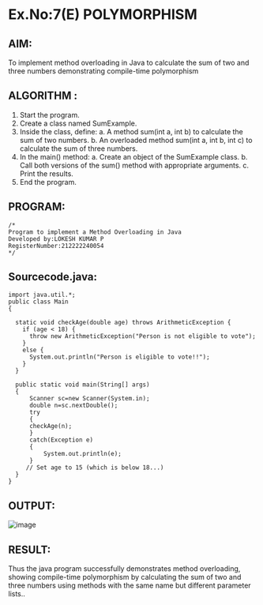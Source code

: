 # Ex.No:7(E)  POLYMORPHISM

## AIM:
To implement method overloading in Java to calculate the sum of two and three numbers demonstrating compile-time polymorphism
## ALGORITHM :
1.	Start the program.
2.	Create a class named SumExample.
3.	Inside the class, define:
     a.	A method sum(int a, int b) to calculate the sum of two numbers.
     b.	An overloaded method sum(int a, int b, int c) to calculate the sum of three numbers.
4.	In the main() method:
      a.	Create an object of the SumExample class.
      b.	Call both versions of the sum() method with appropriate arguments.
      c.	Print the results.
5.	End the program.



## PROGRAM:
 ```
/*
Program to implement a Method Overloading in Java
Developed by:LOKESH KUMAR P 
RegisterNumber:212222240054  
*/
```

## Sourcecode.java:
```
import java.util.*;
public class Main 
{
  
  static void checkAge(double age) throws ArithmeticException {
    if (age < 18) {
      throw new ArithmeticException("Person is not eligible to vote");
    }
    else {
      System.out.println("Person is eligible to vote!!");
    }
  }

  public static void main(String[] args) 
  { 
      Scanner sc=new Scanner(System.in);
      double n=sc.nextDouble();
      try
      {
      checkAge(n);
      }
      catch(Exception e)
      {
          System.out.println(e);
      }
     // Set age to 15 (which is below 18...)
  }
}
```






## OUTPUT:
![image](https://github.com/user-attachments/assets/83378be5-e60e-41a2-a555-a1526bd58d6e)



## RESULT:

Thus the  java program successfully demonstrates method overloading, showing compile-time polymorphism by calculating the sum of two and three numbers using methods with the same name but different parameter lists..


